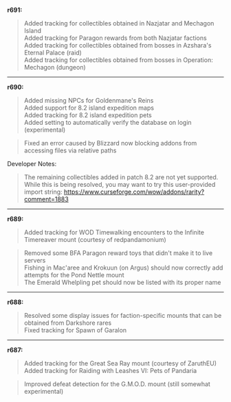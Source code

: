 **r691:**

> Added tracking for collectibles obtained in Nazjatar and Mechagon Island
<br>Added tracking for Paragon rewards from both Nazjatar factions
<br>Added tracking for collectibles obtained from bosses in Azshara's Eternal Palace (raid)
<br>Added tracking for collectibles obtained from bosses in Operation: Mechagon (dungeon)

-----

**r690:**

> Added missing NPCs for Goldenmane's Reins
<br>Added support for 8.2 island expedition maps
<br>Added tracking for 8.2 island expedition pets
<br>Added setting to automatically verify the database on login (experimental)

> Fixed an error caused by Blizzard now blocking addons from accessing files via relative paths

Developer Notes:
> The remaining collectibles added in patch 8.2 are not yet supported. While this is being resolved, you may want to try this user-provided import string: https://www.curseforge.com/wow/addons/rarity?comment=1883

-----

**r689:**

> Added tracking for WOD Timewalking encounters to the Infinite Timereaver mount (courtesy of redpandamonium)

> Removed some BFA Paragon reward toys that didn't make it to live servers
<br>Fishing in Mac'aree and Krokuun (on Argus) should now correctly add attempts for the Pond Nettle mount
<br>The Emerald Whelpling pet should now be listed with its proper name

-----

**r688:**

> Resolved some display issues for faction-specific mounts that can be obtained from Darkshore rares
<br>Fixed tracking for Spawn of Garalon

-----

**r687:**

> Added tracking for the Great Sea Ray mount (courtesy of ZaruthEU)
<br>Added tracking for Raiding with Leashes VI: Pets of Pandaria

> Improved defeat detection for the G.M.O.D. mount (still somewhat experimental)

